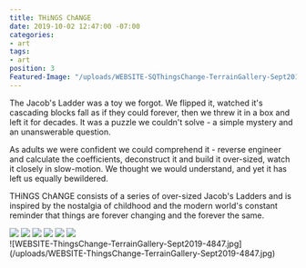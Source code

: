 ```yaml
---
title: THiNGS ChANGE
date: 2019-10-02 12:47:00 -07:00
categories:
- art
tags:
- art
position: 3
Featured-Image: "/uploads/WEBSITE-SQThingsChange-TerrainGallery-Sept2019-4862.jpg"
---
```


The Jacob's Ladder was a toy we forgot. We flipped it, watched it's cascading blocks fall as if they could forever, then we threw it in a box and left it for decades.  It was a puzzle we couldn't solve - a simple mystery and an unanswerable question.

As adults we were confident we could comprehend it - reverse engineer and calculate the coefficients, deconstruct it and build it over-sized, watch it closely in slow-motion. We thought we would understand, and yet it has left us equally bewildered. 

THiNGS ChANGE consists of a series of over-sized Jacob's Ladders and is inspired by the nostalgia of childhood and the modern world's constant reminder that things are forever changing and the forever the same.

<div class="gallery" data-columns="3">
<img src="/uploads/WEBSITE-ThingsChange-TerrainGallery-Sept2019-4847.jpg" />
<img src="/uploads/WEBSITE-ThingsChange-TerrainGallery-Sept2019-4941.jpg" />
<img src="/uploads/WEBSITE-ThingsChange-TerrainGallery-Sept2019-4856.jpg" />
<img src="/uploads/WEBSITE-ThingsChange-TerrainGallery-Sept2019-4938.jpg" />
<img src="/uploads/WEBSITE-ThingsChange-TerrainGallery-Sept2019-4884.jpg" />
<img src="/uploads/WEBSITE-ThingsChange-TerrainGallery-Sept2019-4861.jpg" />
</div>
![WEBSITE-ThingsChange-TerrainGallery-Sept2019-4847.jpg](/uploads/WEBSITE-ThingsChange-TerrainGallery-Sept2019-4847.jpg)


